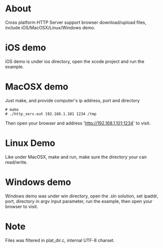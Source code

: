 
# About

Cross platform HTTP Server support browser download/upload files, 
include iOS/MacOSX/Linux/Windows demo.



# iOS demo

iOS demo is under ios directory, open the xcode project and run the example.



# MacOSX demo

Just make, and provide computer's ip address, port and directory

```
# make
# ./http_serv.out 192.168.1.101 1234 /tmp
```

Then open your browser and address 'http://192.168.1.101:1234' to visit.


# Linux Demo

Like under MacOSX, make and run, make sure the directory your can read/write.



# Windows demo

Windows demo was under win directory, open the .sln solution, set ipaddr, port,
 directory in argv input parameter, run the example, then open your browser to visit.



# Note

Files was filtered in plat_dir.c, internal UTF-8 charset.
